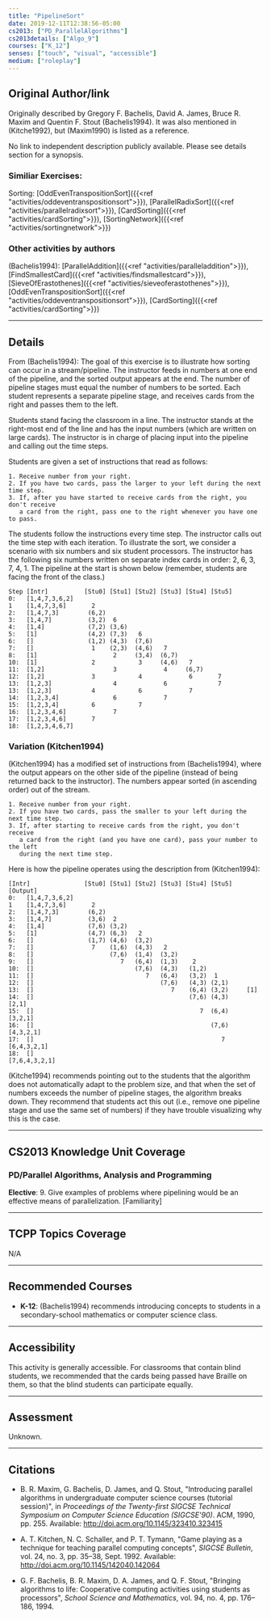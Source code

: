 ```yaml
---
title: "PipelineSort"
date: 2019-12-11T12:38:56-05:00
cs2013: ["PD_ParallelAlgorithms"]
cs2013details: ["Algo_9"]
courses: ["K_12"]
senses: ["touch", "visual", "accessible"]
medium: ["roleplay"]
---
```


## Original Author/link

Originally described by Gregory F. Bachelis, David A. James, Bruce R. Maxim and Quentin F. Stout (Bachelis1994). It was also mentioned in (Kitche1992),
but (Maxim1990) is listed as a reference.

No link to independent description publicly available. Please see details section for a synopsis.

### Similiar Exercises: 

Sorting: [OddEvenTranspositionSort]({{<ref "activities/oddeventranspositionsort">}}), [ParallelRadixSort]({{<ref "activities/parallelradixsort">}}), [CardSorting]({{<ref "activities/cardSorting">}}), [SortingNetwork]({{<ref "activities/sortingnetwork">}})

### Other activities by authors
(Bachelis1994): [ParallelAddition]({{<ref "activities/paralleladdition">}}), [FindSmallestCard]({{<ref "activities/findsmallestcard">}}), [SieveOfErastothenes]({{<ref "activities/sieveoferastothenes">}}), [OddEvenTranspositionSort]({{<ref "activities/oddeventranspositionsort">}}), [CardSorting]({{<ref "activities/cardSorting">}})


---

## Details

From (Bachelis1994): The goal of this exercise is to illustrate how sorting can occur in a stream/pipeline. The instructor feeds in numbers at one end of the pipeline, and the sorted output appears at the end.
The number of pipeline stages must equal the number of numbers to be sorted. Each student represents a separate pipeline stage, and receives cards from the right and passes them to the left. 

Students stand facing the classroom in a line. The instructor stands at the right-most end of the line and has the input numbers (which are written on large cards). The instructor is in charge of placing input into the pipeline and calling out the time steps. 

Students are given a set of instructions that read as follows:

```text
1. Receive number from your right. 
2. If you have two cards, pass the larger to your left during the next time step.
3. If, after you have started to receive cards from the right, you don't receive 
   a card from the right, pass one to the right whenever you have one to pass. 
``` 

The students follow the instructions every time step. The instructor calls out the time step with each iteration. To illustrate the sort, we consider a scenario with six numbers and six student processors. The instructor has the following six numbers written on separate index cards in order: 2, 6, 3, 7, 4, 1. The pipeline at the start is shown below (remember, students are facing the front of the class.)

```text
Step [Intr]          [Stu0] [Stu1] [Stu2] [Stu3] [Stu4] [Stu5]
0:   [1,4,7,3,6,2]          
1    [1,4,7,3,6]       2 
2:   [1,4,7,3]        (6,2)
3:   [1,4,7]          (3,2)  6
4:   [1,4]            (7,2) (3,6)
5:   [1]              (4,2) (7,3)   6
6:   []               (1,2) (4,3)  (7,6)
7:   []                1    (2,3)  (4,6)   7
8:   [1]                     2     (3,4)  (6,7)
10:  [1]               2            3     (4,6)   7
11:  [1,2]                   3             4     (6,7)
12:  [1,2]             3            4             6       7  
13:  [1,2,3]                 4             6              7  
13:  [1,2,3]           4            6             7         
14:  [1,2,3,4]               6             7       
15:  [1,2,3,4]         6            7
16:  [1,2,3,4,6]             7
17:  [1,2,3,4,6]       7
18:  [1,2,3,4,6,7]
```

### Variation (Kitchen1994)
(Kitchen1994) has a modified set of instructions from (Bachelis1994), where the output appears on the other side of the pipeline (instead of being returned back to the instructor). The numbers appear sorted 
(in ascending order) out of the stream. 

```text
1. Receive number from your right. 
2. If you have two cards, pass the smaller to your left during the next time step.
3. If, after starting to receive cards from the right, you don't receive 
   a card from the right (and you have one card), pass your number to the left 
   during the next time step. 
``` 

Here is how the pipeline operates using the description from (Kitchen1994):

```textStep 
[Intr]               [Stu0] [Stu1] [Stu2] [Stu3] [Stu4] [Stu5]   [Output]
0:   [1,4,7,3,6,2]          
1    [1,4,7,3,6]       2 
2:   [1,4,7,3]        (6,2)
3:   [1,4,7]          (3,6)  2
4:   [1,4]            (7,6) (3,2)
5:   [1]              (4,7) (6,3)   2
6:   []               (1,7) (4,6)  (3,2)
7:   []                7    (1,6)  (4,3)   2
8:   []                     (7,6)  (1,4)  (3,2)
9:   []                        7   (6,4)  (1,3)    2
10:  []                            (7,6)  (4,3)   (1,2)
11:  []                               7   (6,4)   (3,2)  1  
12:  []                                   (7,6)   (4,3) (2,1)   
13:  []                                      7    (6,4) (3,2)     [1]
14:  []                                           (7,6) (4,3)     [2,1]                 
15:  []                                              7  (6,4)     [3,2,1] 
16:  []                                                 (7,6)     [4,3,2,1] 
17:  []                                                    7      [6,4,3,2,1]
18:  []                                                           [7,6,4,3,2,1]  
```


(Kitche1994) recommends pointing out to the students that the algorithm does not automatically adapt to the problem size, and that when the set of numbers exceeds the number of pipeline stages, the 
algorithm breaks down. They recommend that students act this out (i.e., remove one pipeline stage and use the same set of numbers) if they have trouble visualizing why this is the case.


---

## CS2013 Knowledge Unit Coverage

### PD/Parallel Algorithms, Analysis and Programming

**Elective**:
9\. Give examples of problems where pipelining would be an effective means of parallelization. [Familiarity]

---

## TCPP Topics Coverage

N/A

---

## Recommended Courses

* **K-12**: (Bachelis1994) recommends introducing concepts to students in a secondary-school mathematics or computer science class.

---

## Accessibility

This activity is generally accessible. For classrooms that contain blind students, we recommended that the cards being passed have Braille on them, so that the blind students 
can participate equally. 

---


## Assessment 

Unknown.

---

## Citations


* B. R. Maxim, G. Bachelis, D. James, and Q. Stout, "Introducing parallel algorithms in undergraduate computer science courses (tutorial session)", in _Proceedings of the Twenty-first SIGCSE Technical Symposium 
  on Computer Science Education (SIGCSE'90)_. ACM, 1990, pp. 255. Available: http://doi.acm.org/10.1145/323410.323415

* A. T. Kitchen, N. C. Schaller, and P. T. Tymann, "Game playing as a technique for teaching parallel computing concepts", _SIGCSE Bulletin_, vol. 24, no. 3, pp. 35–38, Sept. 1992.
  Available: http://doi.acm.org/10.1145/142040.142064

* G. F. Bachelis, B. R. Maxim, D. A. James, and Q. F. Stout, "Bringing algorithms to life: Cooperative computing activities using students as processors", _School Science and Mathematics_,
  vol. 94, no. 4, pp. 176–186, 1994.